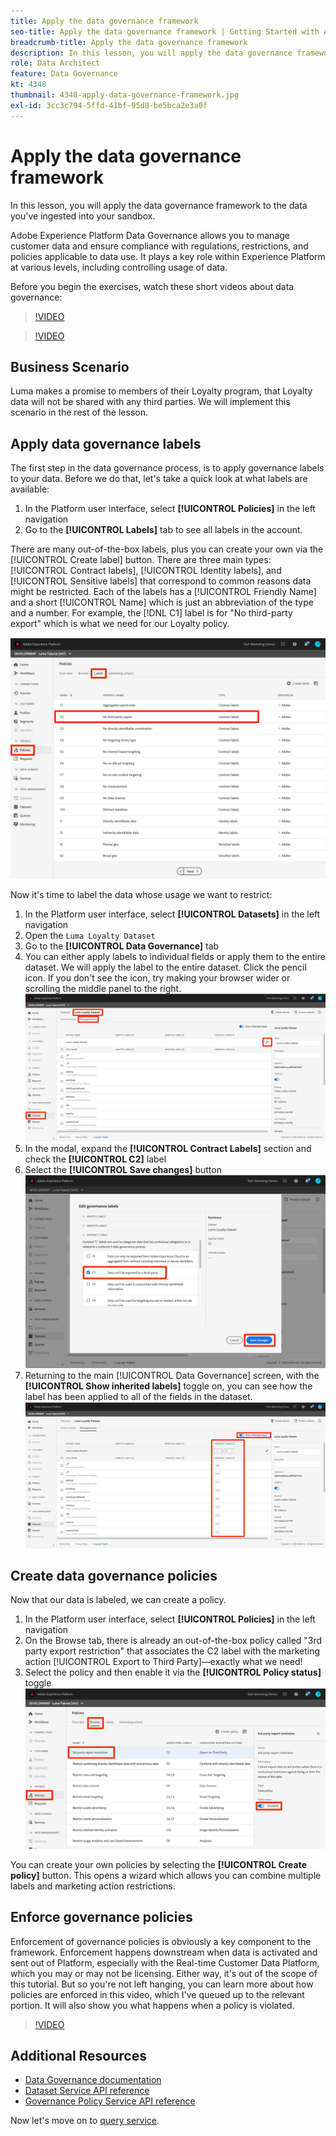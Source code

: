 ```yaml
---
title: Apply the data governance framework
seo-title: Apply the data governance framework | Getting Started with Adobe Experience Platform for Data Architects and Data Engineers
breadcrumb-title: Apply the data governance framework
description: In this lesson, you will apply the data governance framework to the data you've ingested into your sandbox. 
role: Data Architect
feature: Data Governance
kt: 4348
thumbnail: 4348-apply-data-governance-framework.jpg
exl-id: 3cc3c794-5ffd-41bf-95d8-be5bca2e3a0f
---
```

# Apply the data governance framework

<!--15min-->

In this lesson, you will apply the data governance framework to the data you've ingested into your sandbox. 

Adobe Experience Platform Data Governance allows you to manage customer data and ensure compliance with regulations, restrictions, and policies applicable to data use. It plays a key role within Experience Platform at various levels, including  controlling usage of data.

Before you begin the exercises, watch these short videos about data governance:
>[!VIDEO](https://video.tv.adobe.com/v/36653?quality=12&learn=on)

>[!VIDEO](https://video.tv.adobe.com/v/29708?quality=12&learn=on)

<!--
## Permissions required

In the [Configure Permissions](configure-permissions.md) lesson, you set up all the access controls required to complete this lesson, specifically:

* Permission items **[!UICONTROL Data Governance]** > **[!UICONTROL Manage Usage Labels]**, **[!UICONTROL Manage Data Usage Policies]** and **[!UICONTROL View Data Usage Policies]**
* Permission items **[!UICONTROL Data Management]** > **[!UICONTROL View Datasets]** and **[!UICONTROL Manage Datasets]**
* Permission item **[!UICONTROL Sandboxes]** > `Luma Tutorial`
* User-role access to the `Luma Tutorial Platform` Product Profile
-->

## Business Scenario

Luma makes a promise to members of their Loyalty program, that Loyalty data will not be shared with any third parties. We will implement this scenario in the rest of the lesson.

## Apply data governance labels

The first step in the data governance process, is to apply governance labels to your data. Before we do that, let's take a quick look at what labels are available:

1. In the Platform user interface, select **[!UICONTROL Policies]** in the left navigation
1. Go to the **[!UICONTROL Labels]** tab to see all labels in the account.

There are many out-of-the-box labels, plus you can create your own via the [!UICONTROL Create label] button. There are three main types: [!UICONTROL Contract labels], [!UICONTROL Identity labels], and [!UICONTROL Sensitive labels] that correspond to common reasons data might be restricted. Each of the labels has a [!UICONTROL Friendly Name] and a short [!UICONTROL Name] which is just an abbreviation of the type and a number. For example, the [!DNL C1] label is for "No third-party export" which is what we need for our Loyalty policy.

![Data Governance Label](assets/governance-policies.png)

Now it's time to label the data whose usage we want to restrict:

1. In the Platform user interface, select **[!UICONTROL Datasets]** in the left navigation
1. Open the `Luma Loyalty Dataset`
1. Go to the **[!UICONTROL Data Governance]** tab
1. You can either apply labels to individual fields or apply them to the entire dataset. We will apply the label to the entire dataset. Click the pencil icon. If you don't see the icon, try making your browser wider or scrolling the middle panel to the right.
    ![Data Governance](assets/governance-dataset.png)
1. In the modal, expand the **[!UICONTROL Contract Labels]** section and check the **[!UICONTROL C2]** label
1. Select the **[!UICONTROL Save changes]** button
    ![Data Governance](assets/governance-applyLabel.png)
1. Returning to the main [!UICONTROL Data Governance] screen, with the **[!UICONTROL Show inherited labels]** toggle on, you can see how the label has been applied to all of the fields in the dataset.
    ![Data Governance](assets/governance-labelsAdded.png)


<!--adding extra, unnecessary fields from field groups makes it harder to see which fields really need labels-->
<!--Are there any best practices for applying governance labels-->

## Create data governance policies

Now that our data is labeled, we can create a policy.

1. In the Platform user interface, select **[!UICONTROL Policies]** in the left navigation
1. On the Browse tab, there is already an out-of-the-box policy called "3rd party export restriction" that associates the C2 label with the marketing action [!UICONTROL Export to Third Party]&mdash;exactly what we need!
1. Select the policy and then enable it via the **[!UICONTROL Policy status]** toggle
    ![Data Governance](assets/governance-enablePolicy.png)

You can create your own policies by selecting the **[!UICONTROL Create policy]** button. This opens a wizard which allows you can combine multiple labels and marketing action restrictions.

## Enforce governance policies

Enforcement of governance policies is obviously a key component to the framework. Enforcement happens downstream when data is activated and sent out of Platform, especially with the Real-time Customer Data Platform, which you may or may not be licensing. Either way, it's out of the scope of this tutorial. But so you're not left hanging, you can learn more about how policies are enforced in this video, which I've queued up to the relevant portion. It will also show you what happens when a policy is violated.

>[!VIDEO](https://video.tv.adobe.com/v/33631/?t=151&quality=12&learn=on)


## Additional Resources

* [Data Governance documentation](https://experienceleague.adobe.com/docs/experience-platform/data-governance/home.html)
* [Dataset Service API reference](https://www.adobe.io/experience-platform-apis/references/dataset-service/)
* [Governance Policy Service API reference](https://www.adobe.io/experience-platform-apis/references/policy-service/)

Now let's move on to [query service](run-queries.md).
